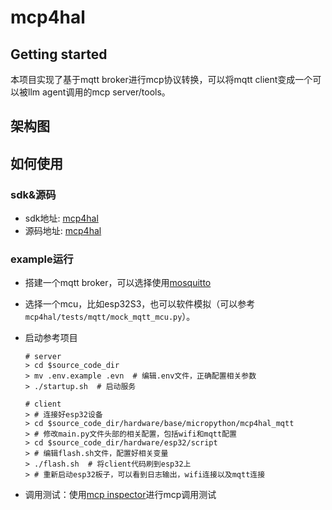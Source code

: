 # mcp4hal



## Getting started
本项目实现了基于mqtt broker进行mcp协议转换，可以将mqtt client变成一个可以被llm agent调用的mcp server/tools。


## 架构图

## 如何使用
### sdk&源码
- sdk地址: [mcp4hal](https://pypi.org/project/mcp4hal/)
- 源码地址: [mcp4hal](https://github.com/jsli/mcp4hal)

### example运行
- 搭建一个mqtt broker，可以选择使用[mosquitto](https://github.com/eclipse-mosquitto/mosquitto)
- 选择一个mcu，比如esp32S3，也可以软件模拟（可以参考`mcp4hal/tests/mqtt/mock_mqtt_mcu.py`）。
- 启动参考项目

	```
	# server
	> cd $source_code_dir
	> mv .env.example .evn  # 编辑.env文件，正确配置相关参数
	> ./startup.sh  # 启动服务

	# client
	> # 连接好esp32设备
	> cd $source_code_dir/hardware/base/micropython/mcp4hal_mqtt
	> # 修改main.py文件头部的相关配置，包括wifi和mqtt配置
	> cd $source_code_dir/hardware/esp32/script
	> # 编辑flash.sh文件，配置好相关变量
	> ./flash.sh  # 将client代码刷到esp32上
	> # 重新启动esp32板子，可以看到日志输出，wifi连接以及mqtt连接
	```
- 调用测试：使用[mcp inspector](https://github.com/modelcontextprotocol/inspector)进行mcp调用测试